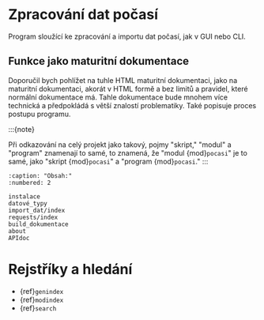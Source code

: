# Zpracování dat počasí

Program sloužící ke zpracování a importu dat počasí, jak v GUI nebo CLI.

## Funkce jako maturitní dokumentace

Doporučil bych pohlížet na tuhle HTML maturitní dokumentaci, jako na maturitní dokumentaci, akorát v HTML formě a bez
limitů a pravidel, které normální dokumentace má. Tahle dokumentace bude mnohem více technická a předpokládá s větší
znalostí problematiky. Také popisuje proces postupu programu.

:::{note}

Při odkazování na celý projekt jako takový, pojmy "skript," "modul" a "program" znamenají to samé, to znamená, že "modul
{mod}`pocasi`" je to samé, jako "skript {mod}`pocasi`" a "program {mod}`pocasi`."
:::

```{toctree}
:caption: "Obsah:"
:numbered: 2

instalace
datové_typy
import_dat/index
requests/index
build_dokumentace
about
APIdoc
```

# Rejstříky a hledání

* {ref}`genindex`
* {ref}`modindex`
* {ref}`search`
